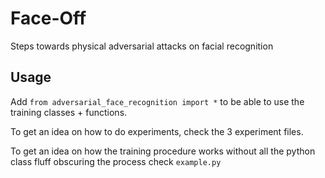 # Face-Off
Steps towards physical adversarial attacks on facial recognition

## Usage
Add `from adversarial_face_recognition import *` to be able to use the training classes + functions.

To get an idea on how to do experiments, check the 3 experiment files.

To get an idea on how the training procedure works without all the python class fluff obscuring the process check `example.py`
